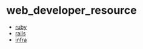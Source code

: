 # web_developer_resource
- [ruby](https://github.com/ogawaso/web_developer_resource/blob/master/ruby.md)
- [rails](https://github.com/ogawaso/web_developer_resource/blob/master/rails.md)
- [infra](https://github.com/ogawaso/web_developer_resource/blob/master/infra.md)

